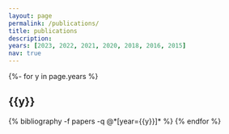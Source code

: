```yaml
---
layout: page
permalink: /publications/
title: publications
description: 
years: [2023, 2022, 2021, 2020, 2018, 2016, 2015]
nav: true
---
```

<!-- _pages/publications.md -->
<div class="publications">

{%- for y in page.years %}
  <h2 class="year">{{y}}</h2>
  {% bibliography -f papers -q @*[year={{y}}]* %}
{% endfor %}

</div>

